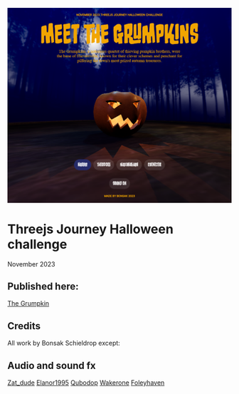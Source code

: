 ![logo](thumbnail.png)
# Threejs Journey Halloween challenge
November 2023
## Published here:
[The Grumpkin](https://grumpkin.surge.sh/)
## Credits
All work by Bonsak Schieldrop except:
## Audio and sound fx
[Zat_dude](https://freesound.org/search/?q=zat_dude&f=&w=&tm=0&s=Automatic+by+relevance&advanced=0&g=1&only_p=&cm=0)
[Elanor1995]( https://freesound.org/search/?q=elanor1995&f=&w=&tm=0&s=Automatic+by+relevance&advanced=0&g=1&only_p=&cm=0) 
[Qubodop](https://freesound.org/search/?q=qubodup&f=&w=&tm=0&s=Automatic+by+relevance&advanced=0&g=1&only_p=&cm=0) 
[Wakerone](https://freesound.org/search/?q=wakerone&f=&w=&tm=0&s=Automatic+by+relevance&advanced=0&g=1&only_p=&cm=0) 
[Foleyhaven](https://freesound.org/search/?q=foleyhaven&f=&w=&tm=0&s=Automatic+by+relevance&advanced=0&g=1&only_p=&cm=0V)